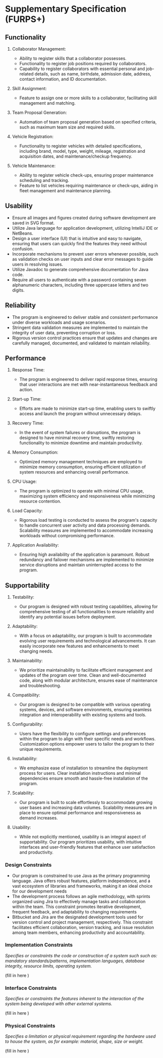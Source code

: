 # Supplementary Specification (FURPS+)

## Functionality
1. Collaborator Management:
    - Ability to register skills that a collaborator possesses.
    - Functionality to register job positions required by collaborators.
    - Capability to register collaborators with essential personal and job-related details, such as name, birthdate, admission date, address, contact information, and ID documentation.

2. Skill Assignment:
    - Feature to assign one or more skills to a collaborator, facilitating skill management and matching.

3. Team Proposal Generation:
    - Automation of team proposal generation based on specified criteria, such as maximum team size and required skills.

4. Vehicle Registration:
    - Functionality to register vehicles with detailed specifications, including brand, model, type, weight, mileage, registration and acquisition dates, and maintenance/checkup frequency.

5. Vehicle Maintenance:
    - Ability to register vehicle check-ups, ensuring proper maintenance scheduling and tracking.
    - Feature to list vehicles requiring maintenance or check-ups, aiding in fleet management and maintenance planning.



## Usability
* Ensure all images and figures created during software development are saved in SVG format.
* Utilize Java language for application development, utilizing IntelliJ IDE or NetBeans.
* Design a user interface (UI) that is intuitive and easy to navigate, ensuring that users can quickly find the features they need without confusion.
* Incorporate mechanisms to prevent user errors whenever possible, such as validation checks on user inputs and clear error messages to guide users in resolving issues.
* Utilize Javadoc to generate comprehensive documentation for Java code.
* Require all users to authenticate with a password containing seven alphanumeric characters, including three uppercase letters and two digits.


## Reliability
*  The program is engineered to deliver stable and consistent performance under diverse workloads and usage scenarios.
*  Stringent data validation measures are implemented to maintain the integrity of user data, preventing corruption or loss.
*  Rigorous version control practices ensure that updates and changes are carefully managed, documented, and validated to maintain reliability.

## Performance
1. Response Time:
    - The program is engineered to deliver rapid response times, ensuring that user interactions are met with near-instantaneous feedback and action.

2. Start-up Time:
    - Efforts are made to minimize start-up time, enabling users to swiftly access and launch the program without unnecessary delays.

3. Recovery Time:
    - In the event of system failures or disruptions, the program is designed to have minimal recovery time, swiftly restoring functionality to minimize downtime and maintain productivity.

4. Memory Consumption:
    - Optimized memory management techniques are employed to minimize memory consumption, ensuring efficient utilization of system resources and enhancing overall performance.

5. CPU Usage:
    - The program is optimized to operate with minimal CPU usage, maximizing system efficiency and responsiveness while minimizing resource contention.

6. Load Capacity:
    - Rigorous load testing is conducted to assess the program's capacity to handle concurrent user activity and data processing demands. Scalability measures are implemented to accommodate increasing workloads without compromising performance.

7. Application Availability:
    - Ensuring high availability of the application is paramount. Robust redundancy and failover mechanisms are implemented to minimize service disruptions and maintain uninterrupted access to the program.

## Supportability

1. Testability:
    - Our program is designed with robust testing capabilities, allowing for comprehensive testing of all functionalities to ensure reliability and identify any potential issues before deployment.

2. Adaptability:
    - With a focus on adaptability, our program is built to accommodate evolving user requirements and technological advancements. It can easily incorporate new features and enhancements to meet changing needs.

3. Maintainability:
    - We prioritize maintainability to facilitate efficient management and updates of the program over time. Clean and well-documented code, along with modular architecture, ensures ease of maintenance and troubleshooting.

4. Compatibility:
    - Our program is designed to be compatible with various operating systems, devices, and software environments, ensuring seamless integration and interoperability with existing systems and tools.

5. Configurability:
    - Users have the flexibility to configure settings and preferences within the program to align with their specific needs and workflows. Customization options empower users to tailor the program to their unique requirements.

6. Installability:
    - We emphasize ease of installation to streamline the deployment process for users. Clear installation instructions and minimal dependencies ensure smooth and hassle-free installation of the program.

7. Scalability:
    - Our program is built to scale effortlessly to accommodate growing user bases and increasing data volumes. Scalability measures are in place to ensure optimal performance and responsiveness as demand increases.

8. Usability:
    - While not explicitly mentioned, usability is an integral aspect of supportability. Our program prioritizes usability, with intuitive interfaces and user-friendly features that enhance user satisfaction and productivity.


### Design Constraints
*  Our program is constrained to use Java as the primary programming language. Java offers robust features, platform independence, and a vast ecosystem of libraries and frameworks, making it an ideal choice for our development needs
*  The development process follows an agile methodology, with sprints organized using Jira to effectively manage tasks and collaboration within the team. This constraint promotes iterative development, frequent feedback, and adaptability to changing requirements
*  Bitbucket and Jira are the designated development tools used for version control and project management, respectively. This constraint facilitates efficient collaboration, version tracking, and issue resolution among team members, enhancing productivity and accountability.

### Implementation Constraints

_Specifies or constraints the code or construction of a system such
such as: mandatory standards/patterns, implementation languages,
database integrity, resource limits, operating system._

(fill in here )

### Interface Constraints

_Specifies or constraints the features inherent to the interaction of the
system being developed with other external systems._

(fill in here )

### Physical Constraints

_Specifies a limitation or physical requirement regarding the hardware used to house the system, as for example: material, shape, size or weight._

(fill in here )